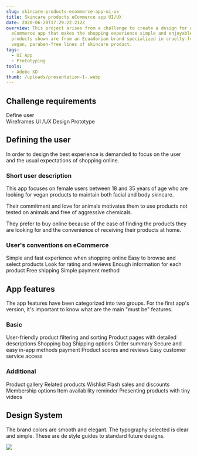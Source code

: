 ```yaml
---
slug: skincare-products-ecommerce-app-ui-ux
title: Skincare products eCommerce app UI/UX
date: 2020-06-20T17:29:22.212Z
overview: This project arises from a challenge to create a design for an
  eCommerce app that makes the shopping experience simple and enjoyable.  The
  products shown are from an Ecuadorian brand specialized in cruelty-free,
  vegan, paraben-free lines of skincare product.
tags:
  - UI App
  - Prototyping
tools:
  - Adobe XD
thumb: /uploads/presentation-1-.webp
---
```



## Challenge requirements

Define user\
Wireframes
UI /UX Design
Prototype

## Defining the user

In order to design the best experience is demanded to focus on the user and the usual expectations of shopping online.

### Short user description

This app focuses on female users between 18 and 35 years of age who are looking for vegan products to maintain both facial and body skincare.

Their commitment and love for animals motivates them to use products not tested on animals and free of aggressive chemicals.

They prefer to buy online because of the ease of finding the products they are looking for and the convenience of receiving their products at home.

### User's conventions on eCommerce

Simple and fast experience when shopping online
Easy to browse and select products
Look for rating and reviews
Enough information for each product
Free shipping
Simple payment method

## App features

The app features have been categorized into two groups. For the first app's version, it's important to know what are the main "must be" features.

### Basic

User-friendly product filtering and sorting
Product pages with detailed descriptions
Shopping bag
Shipping options
Order summary
Secure and easy in-app methods payment
Product scores and reviews
Easy customer service access

### Additional

Product gallery
Related products
Wishlist
Flash sales and discounts
Membership options
Item availability reminder
Presenting products with tiny videos

## Design System

The brand colors are smooth and elegant. The typography selected is clear and simple. These are de style guides to standard future designs.

![](/uploads/style-skincare-app-image.webp)